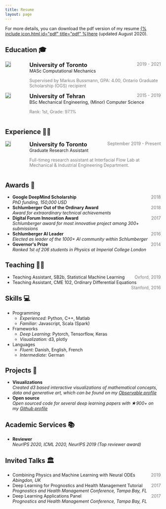 ```yaml
---
title: Resume
layout: page
---
```


For more details, you can download the pdf version of my resume [{% include icon.html id="pdf" title="pdf" %}here](https://github.com/perfan/perfan.github.io/raw/master/erfan_resume.pdf) (updated August 2020).

## Education 🎓

<!-- MS -->
<div style="display:flex;">

  <div style="flex:0.5; padding-right:5%">
    <img src="{{ site.url }}/imgs/resume-icons/UofT.jpg" style="align:left; border: 1px solid #d3d3d3; border-style: outset;">
  </div>

  <div style="flex:4;">
    <p style="margin:0px">
      <b style="font-size: 130%;">University of Toronto</b>
      <span style="float:right; color:#7a7a7a;">2019 - 2021</span>
    </p>
    MASc Computational Mechanics<br>
    <p style="color:#7a7a7a">
      Supervised by Markus Bussmann, GPA: 4.00, Ontario Graduate Scholarship (OGS) recipient 
    </p>
  </div>

</div>


<!-- BSc -->
<div style="display:flex;">

  <div style="flex:0.5; padding-right:5%">
    <img src="{{ site.url }}/imgs/resume-icons/UT.png" style="align:left; border: 1px solid #d3d3d3; border-style: outset;">
  </div>

  <div style="flex:4;">
    <p style="margin:0px">
      <b style="font-size: 130%;">University of Tehran</b>
      <span style="float:right; color:#7a7a7a;">2015 - 2019</span>
    </p>
    BSc Mechanical Engineering, (Minor) Computer Science<br>
    <p style="color:#7a7a7a">
      Rank: 1st, Grade: 97.1%
    </p>
  </div>

</div>


## Experience 👨‍💼

<!-- Graduate research assistant -->
<div style="display:flex;">

  <div style="flex:0.5; padding-right:5%">
    <img src="{{ site.url }}/imgs/resume-icons/UofT.jpg" style="align:left; border: 1px solid #d3d3d3; border-style: outset;">
  </div>

  <div style="flex:4;">
    <p style="margin:0px">
      <b style="font-size: 130%;">University fo Toronto</b>
      <span style="float:right; color:#7a7a7a;">September 2019 - Present</span>
    </p>
    Graduate Research Assistant<br>
    <p style="color:#7a7a7a">
      Full-timeg research assistant at Interfacial Flow Lab at Mechanical & Industrial Engineering Department. 
    </p>
  </div>

</div>


## Awards 🌟

<ul>
  <li>
    <b>Google DeepMind Scholarship</b>
    <span style="float:right; color:#7a7a7a;">2018</span> <br>
    <i>PhD funding, 150,000 USD</i>
  </li>

  <li>
    <b>Schlumberger Out of the Ordinary Award</b>
    <span style="float:right; color:#7a7a7a;">2018</span> <br>
    <i>Award for extraordinary technical achievements</i>
  </li>

  <li>
    <b>Digital Forum Innovation Award</b>
    <span style="float:right; color:#7a7a7a;">2017</span> <br>
    <i>Schlumberger award for most innovative project among 300+ submissions</i>
  </li>

  <li>
    <b>Schlumberger AI Leader</b>
    <span style="float:right; color:#7a7a7a;">2016</span> <br>
    <i>Elected as leader of the 1000+ AI community within Schlumberger</i>
  </li>

  <li>
    <b>Governor's Prize</b>
    <span style="float:right; color:#7a7a7a;">2014</span> <br>
    <i>Ranked 1st of 206 students in Physics at Imperial College London</i>
  </li>
</ul>


## Teaching 👨‍🏫

<ul>
  <li>
    Teaching Assistant, SB2b, Statistical Machine Learning
    <span style="float:right; color:#7a7a7a;">Oxford, 2019</span> <br>
  </li>

  <li>
    Teaching Assistant, CME 102, Ordinary Differential Equations
    <span style="float:right; color:#7a7a7a;">Stanford, 2016</span> <br>
  </li>
</ul>

## Skills 💻

<ul>
  <li>
    Programming
    <ul>
      <li>
        <i>Experienced:</i> Python, C++, Matlab
      </li>
      <li>
        <i>Familiar:</i> Javascript, Scala (Spark)
      </li>
    </ul>
  </li>

  <li>
    Frameworks
    <ul>
      <li>
        <i>Deep Learning:</i> Pytorch, Tensorflow, Keras
      </li>
      <li>
        <i>Visualization:</i> d3, plotly
      </li>
    </ul>
  </li>

  <li>
    Languages
    <ul>
      <li>
        <i>Fluent:</i> Danish, English, French
      </li>
      <li>
        <i>Intermediate:</i> German
      </li>
    </ul>
  </li>
</ul>


## Projects 🌱

<ul>
  <li>
    <b>Visualizations</b><br>
    <i>Created d3 based interactive visualizations of mathematical concepts, data and generative art, which can be found on my <a href="https://observablehq.com/@emiliendupont">Observable profile</a></i>
  </li>

  <li>
    <b>Open source</b><br>
    <i>Open sourced code for several deep learning papers with &#9733;900+ on my <a href="https://github.com/EmilienDupont">Github profile</a></i>
  </li>

</ul>


## Academic Services 📚
<ul>
  <li>
  <b>Reviewer</b><br>
  <i>NeurIPS 2020, ICML 2020, NeurIPS 2019 (Top reviewer award)</i>
  </li>
</ul>


## Invited Talks 🏛️

<ul>
  <li>
    Combining Physics and Machine Learning with Neural ODEs
    <span style="float:right; color:#7a7a7a;">2019</span> <br>
    <i>Abingdon, UK</i>
  </li>

  <li>
    Deep Learning for Prognostics and Health Management Tutorial
    <span style="float:right; color:#7a7a7a;">2017</span> <br>
    <i>Prognostics and Health Management Conference, Tampa Bay, FL</i>
  </li>

  <li>
    Deep Learning Applications Panel
    <span style="float:right; color:#7a7a7a;">2017</span> <br>
    <i>Prognostics and Health Management Conference, Tampa Bay, FL</i>
  </li>
</ul>
